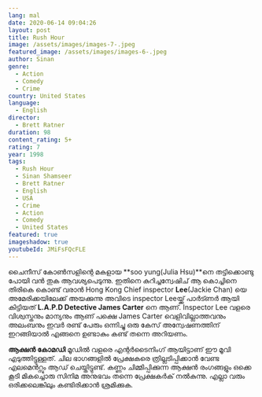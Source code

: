 ```yaml
---
lang: mal
date: 2020-06-14 09:04:26
layout: post
title: Rush Hour
image: /assets/images/images-7-.jpeg
featured_image: /assets/images/images-6-.jpeg
author: Sinan
genre:
  - Action
  - Comedy
  - Crime
country: United States
language:
  - English
director:
  - Brett Ratner
duration: 98
content_rating: 5+
rating: 7
year: 1998
tags:
  - Rush Hour
  - Sinan Shamseer
  - Brett Ratner
  - English
  - USA
  - Crime
  - Action
  - Comedy
  - United States
featured: true
imageshadow: true
youtubeId: JMiFsFQcFLE
---
```

ചൈനീസ് കോൺസളിന്റെ മകളായ **soo yung(Julia Hsu)**നെ തട്ടിക്കൊണ്ടു പോയി വൻ തുക ആവശ്യപെടുന്നു. ഇതിനെ കുറിച്ചന്വേഷിച് ആ കൊച്ചിനെ തിരികെ കൊണ്ട് വരാൻ Hong Kong Chief inspector **Lee**(Jackie Chan) യെ അമേരിക്കയിലേക്ക് അയക്കുന്നു അവിടെ inspector Leeയ്ക്ക് പാർട്ണർ ആയി കിട്ടിയത് **L.A.P.D Detective James Carter** നെ ആണ്. Inspector Lee വളരെ വിശ്വസ്തനും മാന്യനും ആണ് പക്ഷെ James Carter വെളിവില്ലാത്തവനും അലംബനും ഇവർ രണ്ട് പേരും ഒന്നിച്ചു ഒരു കേസ് അന്വേഷണത്തിന് ഇറങ്ങിയാൽ എങ്ങനെ ഉണ്ടാകും കണ്ട് തന്നെ അറിയണം.

**ആക്ഷൻ കോമഡി** മൂഡിൽ വളരെ എന്റർടൈനിംഗ് ആയിട്ടാണ് ഈ മൂവി എടുത്തിട്ടുള്ളത്. ചില ഭാഗങ്ങളിൽ പ്രേക്ഷകരെ ത്രില്ലടിപ്പിക്കാൻ വേണ്ട എലമെൻറ്സും ആഡ് ചെയ്തിട്ടുണ്ട്. കണ്ണം ചിമ്മിപ്പിക്കുന്ന ആക്ഷൻ രംഗങ്ങളും ഒക്കെ കൂടി മികച്ചൊരു സിനിമ അനുഭവം തന്നെ  പ്രേക്ഷകർക് നൽകുന്നു. എല്ലാ വരും ഒരിക്കലെങ്കിലും കണ്ടിരിക്കാൻ ശ്രമിക്കുക.
